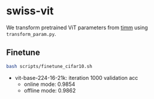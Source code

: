 # swiss-vit

We transform pretrained ViT parameters from [timm](https://github.com/rwightman/pytorch-image-models) using `transform_param.py`.

## Finetune

```bash
bash scripts/finetune_cifar10.sh
```

* vit-base-224-16-21k: iteration 1000 validation acc
     * online mode: 0.9854
     * offline mode: 0.9862